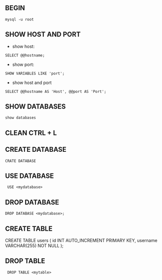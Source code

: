 ## BEGIN
```
mysql -u root
```
## SHOW HOST AND PORT
- show host:
```
SELECT @@hostname;
```
- show port:
```
SHOW VARIABLES LIKE 'port';
```
- show host and port
```
SELECT @@hostname AS 'Host', @@port AS 'Port';
```
## SHOW DATABASES
```
show databases
```
## CLEAN CTRL + L

## CREATE DATABASE
``` CRATE DATABASE ```
## USE DATABASE
``` USE <mydatabase>```
## DROP DATABASE
```
DROP DATABASE <mydatabase>;
```
## CREATE TABLE
CREATE TABLE users (
    id INT AUTO_INCREMENT PRIMARY KEY,
    username VARCHAR(255) NOT NULL
);
## DROP TABLE 
``` DROP TABLE <mytable>```

